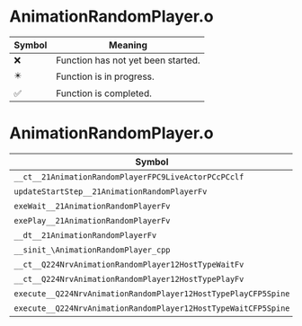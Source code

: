 # AnimationRandomPlayer.o
| Symbol | Meaning 
| ------------- | ------------- 
| :x: | Function has not yet been started. 
| :eight_pointed_black_star: | Function is in progress. 
| :white_check_mark: | Function is completed. 


# AnimationRandomPlayer.o
| Symbol | Decompiled? |
| ------------- | ------------- |
| `__ct__21AnimationRandomPlayerFPC9LiveActorPCcPCclf` | :white_check_mark: |
| `updateStartStep__21AnimationRandomPlayerFv` | :white_check_mark: |
| `exeWait__21AnimationRandomPlayerFv` | :white_check_mark: |
| `exePlay__21AnimationRandomPlayerFv` | :white_check_mark: |
| `__dt__21AnimationRandomPlayerFv` | :white_check_mark: |
| `__sinit_\AnimationRandomPlayer_cpp` | :white_check_mark: |
| `__ct__Q224NrvAnimationRandomPlayer12HostTypeWaitFv` | :white_check_mark: |
| `__ct__Q224NrvAnimationRandomPlayer12HostTypePlayFv` | :white_check_mark: |
| `execute__Q224NrvAnimationRandomPlayer12HostTypePlayCFP5Spine` | :white_check_mark: |
| `execute__Q224NrvAnimationRandomPlayer12HostTypeWaitCFP5Spine` | :white_check_mark: |

